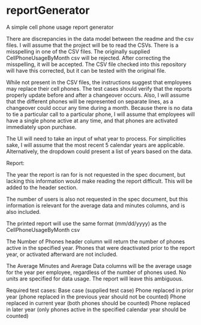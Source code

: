 # reportGenerator
A simple cell phone usage report generator

There are discrepancies in the data model between the readme and the csv files. I will assume that the project will be to read the CSVs.
There is a misspelling in one of the CSV files. The originally supplied CellPhoneUsageByMonth csv will be rejected. After correcting the misspelling, it will be accepted.
The CSV file checked into this repository will have this corrected, but it can be tested with the original file.

While not present in the CSV files, the instructions suggest that employees may replace their cell phones. The test cases should verify that the reports properly update before and after a changeover occurs. Also, I will assume that the different phones will be represented on separate lines, as a changeover could occur any time during a month.
Because there is no data to tie a particular call to a particular phone, I will assume that employees will have a single phone active at any time, and that phones are activated immediately upon purchase.

The UI will need to take an input of what year to process. For simplicities sake, I will assume that the most recent 5 calendar years are applicable. Alternatively, the dropdown could present a list of years based on the data.

Report:

The year the report is ran for is not requested in the spec document, but lacking this information would make reading the report difficult. This will be added to the header section.

The number of users is also not requested in the spec document, but this information is relevant for the average data and minutes columns, and is also included. 

The printed report will use the same format (mm/dd/yyyy) as the CellPhoneUsageByMonth csv

The Number of Phones header column will return the number of phones active in the specified year. Phones that were deactivated prior to the report year, or activated afterward are not included.

The Average Minutes and Average Data columns will be the average usage for the year per employee, regardless of the number of phones used.
No units are specified for data usage. The report will leave this ambiguous.

Required test cases:
Base case (supplied test case)
Phone replaced in prior year (phone replaced in the previous year should not be counted)
Phone replaced in current year (both phones should be counted)
Phone replaced in later year (only phones active in the specified calendar year should be counted)

